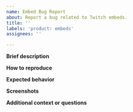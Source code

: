 ```yaml
---
name: Embed Bug Report
about: Report a bug related to Twitch embeds.
title: ''
labels: 'product: embeds'
assignees: ''

---
```


**Brief description**

**How to reproduce**

**Expected behavior**

**Screenshots**

**Additional context or questions**
